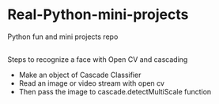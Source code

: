 # Real-Python-mini-projects
Python fun and mini projects repo

<h2><a href="./Face-Detection-and-Recognition" Face Detection and Recognition with OpenCV python></a> </h2>
<p> Steps to recognize a face with Open CV and cascading </p>
<ul>
  <li> Make an object of Cascade Classifier </li>
  <li> Read an image or video stream with open cv </li>
  <li> Then pass the image to cascade.detectMultiScale function </li>
 </ul>
